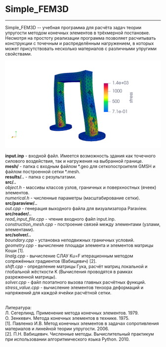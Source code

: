 # Simple_FEM3D
---
Simple_FEM3D -- учебная программа для расчёта задач теории упругости методом конечных элементов в трёхмерной постановке. 
Несмотря на простоту реализации программа позволяет расчитывать конструкции с точечным и распределённым нагружением, в которых может присутствовать несколько материалов с различными упругими свойствами.

<img src="pic/results.png"  width="800">

**input.inp** - входной файл. Имеется возможность здания как точечного силового воздействия, так и нагружения на выбранной границе.
<br> **mesh/** - папка с входным файлом \*.geo для сеткопостроителя GMSH и
файлом построенной сетки \*.mesh.
<br>**results/..** - папка с результатами.
<br>**src/..**
<br>*object.h* - массивы классов узлов, граничных и поверхностных (ячеек) элементов.
<br>*numerical.h* - численные параметры (масштабирование сетки).
<br>**src/paraview/..**
<br>*out.cpp* - генерация выходного файла для визуализатора Paraview.
<br>**src/reader/..**
<br>*read_input_file.cpp* - чтение входного файл input.inp.
<br>*construction_mesh.cpp* - построение связей между элементами (узлами, элементами).
<br>**src/solver/..**
<br>*boundary.cpp* - установка неподвижных граничных условий.
<br>*geometry.cpp* - вычисление площади элемента и элементов матрицы Коши [1].
<br>*linalg.cpp* - вычисление СЛАУ Ku=F итерационным методом сопряжённых градиентов (Вабищевич) [2].
<br>*shift.cpp* -  определение матрицы Гука, расчёт матриц локальной и глобальной жёсткости K (Вычисления проводятся в рамках разреженной матрицы).
<br>*solver.cpp* - файл поэтапного вызова главных расчётных функций.
<br>*stress_value.cpp* - вычисление элементов тензора деформаций и напряжений для каждой ячейки расчётной сетки.

<br>Литература:
<br> Л. Сегерлинд. Применение метода конечных элементов. 1979.
<br> О. Зенкевич. Метода конечных элементов в технике. 1975.
<br>[1]. Павленко И.В. Метод конечных элементов в задачах сопротивления материалов и линейной теории упругости. 2006.
<br>[2]. П.Н. Вабищевич. Численные методы. Вычислительный практикум при использовании алгоритмического языка Python. 2010.
